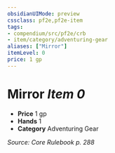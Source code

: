 ```yaml
---
obsidianUIMode: preview
cssclass: pf2e,pf2e-item
tags:
- compendium/src/pf2e/crb
- item/category/adventuring-gear
aliases: ["Mirror"]
itemLevel: 0
price: 1 gp
---
```

# Mirror *Item 0*  

- **Price** 1 gp
- **Hands** 1
- **Category** Adventuring Gear



*Source: Core Rulebook p. 288*